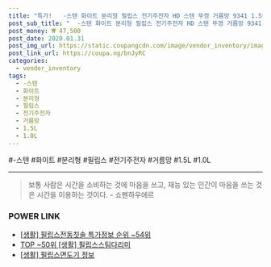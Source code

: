 ```yaml
--- 
title: "특가!   -스텐 화이트 분리형 필립스 전기주전자 HD 스텐 뚜껑 거름망 9341 1.5L 1.0L 무..." 
post_sub_title: "  -스텐 화이트 분리형 필립스 전기주전자 HD 스텐 뚜껑 거름망 9341 1.5L 1.0L 무선 HD-9315" 
post_money: ₩ 47,500 
post_date: 2020.01.31 
post_img_url: https://static.coupangcdn.com/image/vendor_inventory/images/2019/03/13/17/1/4a993589-41b2-41f3-b161-54ec8070bcbf.jpg 
post_link_url: https://coupa.ng/bnJyRC 
categories: 
  - vendor_inventory 
tags: 
  - -스텐 
  - 화이트 
  - 분리형 
  - 필립스 
  - 전기주전자 
  - 거름망 
  - 1.5L 
  - 1.0L 
--- 
```

  #-스텐 #화이트 #분리형 #필립스 #전기주전자 #거름망 #1.5L #1.0L 
<hr> 

> 보통 사람은 시간을 소비하는 것에 마음을 쓰고, 재능 있는 인간이 마음을 쓰는 것은 시간을 이용하는 것이다. - 쇼펜하우에르 


### POWER LINK

* <a href="https://blog.naver.com/sakai111/221782586115" target="_blank"> [생활] 필립스전동칫솔 특가정보 순위 ~54위</a>
* <a href="https://blog.naver.com/an0733/221787172276" target="_blank"> TOP ~50위 [생활] 필립스스팀다리미</a>
* <a href="https://blog.naver.com/sakai111/221760017567" target="_blank"> [생활] 필립스면도기 정보 </a>
